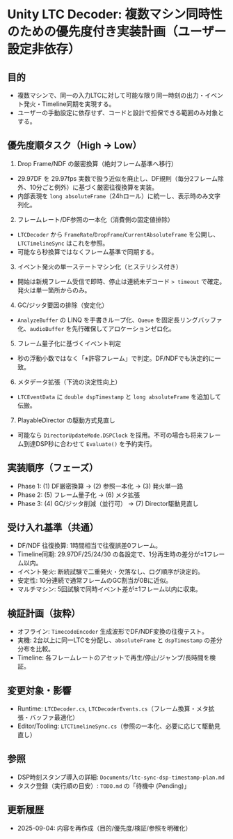 # Unity LTC Decoder: 複数マシン同時性のための優先度付き実装計画（ユーザー設定非依存）

## 目的
- 複数マシンで、同一の入力LTCに対して可能な限り同一時刻の出力・イベント発火・Timeline同期を実現する。
- ユーザーの手動設定に依存せず、コードと設計で担保できる範囲のみ対象とする。

## 優先度順タスク（High → Low）

1) Drop Frame/NDF の厳密換算（絶対フレーム基準へ移行）
- 29.97DF を 29.97fps 実数で扱う近似を廃止し、DF規則（毎分2フレーム除外、10分ごと例外）に基づく厳密往復換算を実装。
- 内部表現を `long absoluteFrame`（24hロール）に統一し、表示時のみ文字列化。

2) フレームレート/DF参照の一本化（消費側の固定値排除）
- `LTCDecoder` から `FrameRate`/`DropFrame`/`CurrentAbsoluteFrame` を公開し、`LTCTimelineSync` はこれを参照。
- 可能なら秒換算ではなくフレーム基準で同期する。

3) イベント発火の単一ステートマシン化（ヒステリシス付き）
- 開始は新規フレーム受信で即時、停止は連続未デコード `> timeout` で確定。発火は単一箇所からのみ。

4) GC/ジッタ要因の排除（安定化）
- `AnalyzeBuffer` の LINQ を手書きループ化、`Queue` を固定長リングバッファ化、`audioBuffer` を先行確保してアロケーションゼロ化。

5) フレーム量子化に基づくイベント判定
- 秒の浮動小数ではなく「±許容フレーム」で判定。DF/NDFでも決定的に一致。

6) メタデータ拡張（下流の決定性向上）
- `LTCEventData` に `double dspTimestamp` と `long absoluteFrame` を追加して伝搬。

7) PlayableDirector の駆動方式見直し
- 可能なら `DirectorUpdateMode.DSPClock` を採用。不可の場合も将来フレーム到達DSP秒に合わせて `Evaluate()` を予約実行。

## 実装順序（フェーズ）
- Phase 1: (1) DF厳密換算 → (2) 参照一本化 → (3) 発火単一路
- Phase 2: (5) フレーム量子化 → (6) メタ拡張
- Phase 3: (4) GC/ジッタ削減（並行可） → (7) Director駆動見直し

## 受け入れ基準（共通）
- DF/NDF 往復換算: 1時間相当で往復誤差0フレーム。
- Timeline同期: 29.97DF/25/24/30 の各設定で、1分再生時の差分が±1フレーム以内。
- イベント発火: 断続試験で二重発火・欠落なし、ログ順序が決定的。
- 安定性: 10分連続で通常フレームのGC割当が0Bに近似。
- マルチマシン: 5回試験で同時イベント差が±1フレーム以内に収束。

## 検証計画（抜粋）
- オフライン: `TimecodeEncoder` 生成波形でDF/NDF変換の往復テスト。
- 実機: 2台以上に同一LTCを分配し、`absoluteFrame` と `dspTimestamp` の差分分布を比較。
- Timeline: 各フレームレートのアセットで再生/停止/ジャンプ/長時間を検証。

## 変更対象・影響
- Runtime: `LTCDecoder.cs`, `LTCDecoderEvents.cs`（フレーム換算・メタ拡張・バッファ最適化）
- Editor/Tooling: `LTCTimelineSync.cs`（参照の一本化、必要に応じて駆動見直し）

## 参照
- DSP時刻スタンプ導入の詳細: `Documents/ltc-sync-dsp-timestamp-plan.md`
- タスク登録（実行順の目安）: `TODO.md` の「待機中 (Pending)」

## 更新履歴
- 2025-09-04: 内容を再作成（目的/優先度/検証/参照を明確化）
